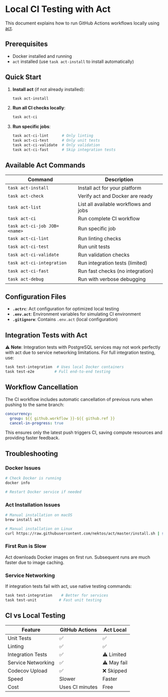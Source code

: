# Local CI Testing with Act

This document explains how to run GitHub Actions workflows locally using [act](https://github.com/nektos/act).

## Prerequisites

- Docker installed and running
- `act` installed (use `task act-install` to install automatically)

## Quick Start

1. **Install act** (if not already installed):

   ```bash
   task act-install
   ```

2. **Run all CI checks locally**:

   ```bash
   task act-ci
   ```

3. **Run specific jobs**:

   ```bash
   task act-ci-lint      # Only linting
   task act-ci-test      # Only unit tests
   task act-ci-validate  # Only validation
   task act-ci-fast      # Skip integration tests
   ```

## Available Act Commands

| Command | Description |
|---------|-------------|
| `task act-install` | Install act for your platform |
| `task act-check` | Verify act and Docker are ready |
| `task act-list` | List all available workflows and jobs |
| `task act-ci` | Run complete CI workflow |
| `task act-ci-job JOB=<name>` | Run specific job |
| `task act-ci-lint` | Run linting checks |
| `task act-ci-test` | Run unit tests |
| `task act-ci-validate` | Run validation checks |
| `task act-ci-integration` | Run integration tests (limited) |
| `task act-ci-fast` | Run fast checks (no integration) |
| `task act-debug` | Run with verbose debugging |

## Configuration Files

- **`.actrc`**: Act configuration for optimized local testing
- **`.env.act`**: Environment variables for simulating CI environment
- **`.gitignore`**: Contains `.env.act` (local configuration)

## Integration Tests with Act

⚠️ **Note**: Integration tests with PostgreSQL services may not work perfectly with act due to
service networking limitations. For full integration testing, use:

```bash
task test-integration  # Uses local Docker containers
task test-e2e         # Full end-to-end testing
```

## Workflow Cancellation

The CI workflow includes automatic cancellation of previous runs when pushing to the same branch:

```yaml
concurrency:
  group: ${{ github.workflow }}-${{ github.ref }}
  cancel-in-progress: true
```

This ensures only the latest push triggers CI, saving compute resources and providing faster feedback.

## Troubleshooting

### Docker Issues

```bash
# Check Docker is running
docker info

# Restart Docker service if needed
```

### Act Installation Issues

```bash
# Manual installation on macOS
brew install act

# Manual installation on Linux
curl https://raw.githubusercontent.com/nektos/act/master/install.sh | sudo bash
```

### First Run is Slow

Act downloads Docker images on first run. Subsequent runs are much faster due to image caching.

### Service Networking

If integration tests fail with act, use native testing commands:

```bash
task test-integration    # Better for services
task test-unit          # Fast unit testing
```

## CI vs Local Testing

| Feature | GitHub Actions | Act Local |
|---------|---------------|-----------|
| Unit Tests | ✅ | ✅ |
| Linting | ✅ | ✅ |
| Integration Tests | ✅ | ⚠️ Limited |
| Service Networking | ✅ | ⚠️ May fail |
| Codecov Upload | ✅ | ❌ Skipped |
| Speed | Slower | Faster |
| Cost | Uses CI minutes | Free |
